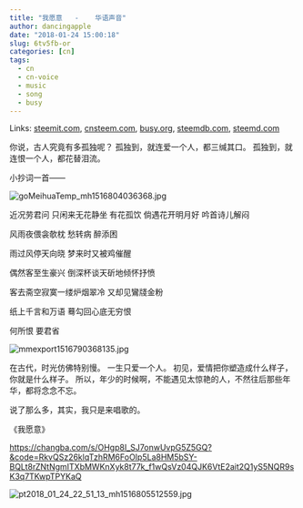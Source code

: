```yaml
---
title: "我愿意   -    华语声音"
author: dancingapple
date: "2018-01-24 15:00:18"
slug: 6tv5fb-or
categories: [cn]
tags: 
  - cn
  - cn-voice
  - music
  - song
  - busy
---
```


Links: [steemit.com](https://steemit.com/cn/@dancingapple/6tv5fb-or), [cnsteem.com](https://cnsteem.com/cn/@dancingapple/6tv5fb-or), [busy.org](https://busy.org/cn/@dancingapple/6tv5fb-or), [steemdb.com](https://steemdb.com/cn/@dancingapple/6tv5fb-or), [steemd.com](https://steemd.com/cn/@dancingapple/6tv5fb-or)

你说，古人究竟有多孤独呢？
孤独到，就连爱一个人，都三缄其口。
孤独到，就连恨一个人，都花替泪流。

小抄词一首——

![goMeihuaTemp_mh1516804036368.jpg](https://steemitimages.com/DQmNYH9eJqBoCco1FsGqf3PbFa2HWQZwWchkueLFMEqmEWg/goMeihuaTemp_mh1516804036368.jpg)

近况劳君问
只闲来无花静坐
有花孤饮
倘遇花开明月好
吟首诗儿解闷

风雨夜偎衾欹枕
愁转病
醉添困

雨过风停天向晓
梦来时又被鸡催醒

偶然客至生豪兴
倒深杯谈天斫地倾怀抒愤

客去斋空寂寞一缕炉烟翠冷
又却见鸞牋金粉

纸上千言和万语
蓦勾回心底无穷恨

何所恨
要君省

![mmexport1516790368135.jpg](https://steemitimages.com/DQmaSPY8PtEqkpzb4S3MpgFpjM9j6urf6eVXbXitTuNae7s/mmexport1516790368135.jpg)

在古代，时光仿佛特别慢。
一生只爱一个人。
初见，爱情把你塑造成什么样子，你就是什么样子。
所以，年少的时候啊，不能遇见太惊艳的人，不然往后那些年华，都将念念不忘。

说了那么多，其实，我只是来唱歌的。

《我愿意》

https://changba.com/s/OHgp8I_SJ7onwUvpG5Z5GQ?&code=RkvQSz26klqTzhRM6FoOIp5La8HM5bSY-BQLt8rZNtNgmITXbMWKnXyk8t77k_f1wQsVz04QJK6VtE2ait2Q1yS5NQR9sK3q7TKwpTPYKaQ

![pt2018_01_24_22_51_13_mh1516805512559.jpg](https://steemitimages.com/DQmU4eiA4WDK1XuSTTahm8gCtZZtpvQUTr2pMuRZjJMUCbh/pt2018_01_24_22_51_13_mh1516805512559.jpg)
